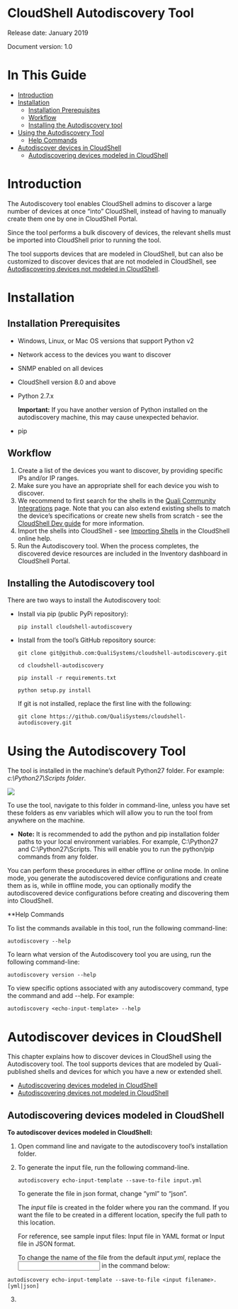 # **CloudShell Autodiscovery Tool**  

Release date: January 2019

Document version: 1.0

# In This Guide

* [Introduction](#introduction)
* [Installation](#installation)
    * [Installation Prerequisites](#installation-prerequisites)
    * [Workflow](#workflow)
    * [Installing the Autodiscovery tool](#installing-the-autodiscovery-tool)
* [Using the Autodiscovery Tool](#using-the-autodiscovery-tool)
    * [Help Commands](#help-commands)
* [Autodiscover devices in CloudShell](#autodiscover-devices-in-cloudshell)
    * [Autodiscovering devices modeled in CloudShell](#autodiscovering-devices-modeled-in-cloudshell)

# Introduction
The Autodiscovery tool enables CloudShell admins to discover a large number of devices at once “into” CloudShell, instead of having to manually create them one by one in CloudShell Portal. 

Since the tool performs a bulk discovery of devices, the relevant shells must be imported into CloudShell prior to running the tool. 

The tool supports devices that are modeled in CloudShell, but can also be customized to discover devices that are not modeled in CloudShell, see [Autodiscovering devices not modeled in CloudShell](#autodiscovering-devices-not-modeled-in-cloudshell). 

# Installation
## Installation Prerequisites
*	Windows, Linux, or Mac OS versions that support Python v2
*	Network access to the devices you want to discover
*	SNMP enabled on all devices
*	CloudShell version 8.0 and above
*	Python 2.7.x

    **Important:** If you have another version of Python installed on the autodiscovery machine, this may cause unexpected behavior.
*	pip

## Workflow
1.	Create a list of the devices you want to discover, by providing specific IPs and/or IP ranges.
2.	Make sure you have an appropriate shell for each device you wish to discover. 
3.	We recommend to first search for the shells in the [Quali Community Integrations](https://community.quali.com/integrations) page. Note that you can also extend existing shells to match the device’s specifications or create new shells from scratch - see the [CloudShell Dev guide](https://devguide.quali.com/introduction/9.0.0/the-cloudshell-devguide.html) for more information.
4.	Import the shells into CloudShell - see [Importing Shells](https://help.quali.com/Online%20Help/9.1/Portal/Content/CSP/MNG/Mng-Shells.htm#Adding) in the CloudShell online help.
5.	Run the Autodiscovery tool. When the process completes, the discovered device resources are included in the Inventory dashboard in CloudShell Portal. 

## Installing the Autodiscovery tool

There are two ways to install the Autodiscovery tool:
* Install via pip (public PyPi repository): 

   ```pip install cloudshell-autodiscovery```
   
* Install from the tool’s GitHub repository source:  

   ```
   git clone git@github.com:QualiSystems/cloudshell-autodiscovery.git
   
   cd cloudshell-autodiscovery
   
   pip install -r requirements.txt 
   
   python setup.py install
   ```
   If git is not installed, replace the first line with the following: 
         
      git clone https://github.com/QualiSystems/cloudshell-autodiscovery.git
      
# Using the Autodiscovery Tool
The tool is installed in the machine’s default Python27 folder. For example: *c:\Python27\Scripts folder*. 

 ![](https://github.com/stsuberi/SaraTest/blob/master/autodiscovery-install-files.png)

To use the tool, navigate to this folder in command-line, unless you have set these folders as env variables which will allow you to run the tool from anywhere on the machine.

* **Note:** It is recommended to add the python and pip installation folder paths to your local environment variables. For example, C:\Python27 and C:\Python27\Scripts. This will enable you to run the python/pip commands from any folder.

You can perform these procedures in either offline or online mode. In online mode, you generate the autodiscovered device configurations and create them as is, while in offline mode, you can optionally modify the autodiscovered device configurations before creating and discovering them into CloudShell. 

**Help Commands

To list the commands available in this tool, run the following command-line: 

```autodiscovery --help```

To learn what version of the Autodiscovery tool you are using, run the following command-line: 

```autodiscovery version --help```

To view specific options associated with any autodiscovery command, type the command and add --help. For example:

```autodiscovery <echo-input-template> --help```

# Autodiscover devices in CloudShell

This chapter explains how to discover devices in CloudShell using the Autodiscovery tool. The tool supports devices that are modeled by Quali-published shells and devices for which you have a new or extended shell. 

   * [Autodiscovering devices modeled in CloudShell](#autodiscovering-devices-modeled-in-cloudShell)
   * [Autodiscovering devices not modeled in CloudShell](#autodiscovering-devices-not-modeled-in-cloudShell)
   
## Autodiscovering devices modeled in CloudShell  

**To autodiscover devices modeled in CloudShell:**

1. Open command line and navigate to the autodiscovery tool’s installation folder. 

2. To generate the input file, run the following command-line.

   ```autodiscovery echo-input-template --save-to-file input.yml```

   To generate the file in json format, change “yml” to “json”.
   
   The *input* file is created in the folder where you ran the command. If you want the file to be created in a different location, specify the full path to this location.
   
   For reference, see sample input files: Input file in YAML format or Input file in JSON format.

   To change the name of the file from the default *input.yml*, replace the <input filename> in the command below: 
   
```autodiscovery echo-input-template --save-to-file <input filename>.[yml|json]```

3. 
